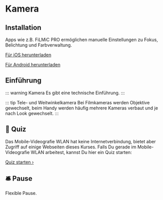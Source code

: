 # Kamera 

## Installation

Apps wie z.B. FiLMiC PRO ermöglichen manuelle Einstellungen zu Fokus, Belichtung und Farbverwaltung.

[Für iOS herunterladen](https://apps.apple.com/de/app/filmic-pro-profi-video-kamera/id436577167)

[Für Android herunterladen](https://play.google.com/store/apps/details?id=com.filmic.filmicpro&hl=de&gl=UShttps://play.google.com/store/apps/details?id=com.filmic.filmicpro&hl=de&gl=US)

## Einführung

::: warning Kamera
Es gibt eine technische Einführung.
:::


::: tip Tele- und Weitwinkelkamera
Bei Filmkameras werden Objektive gewechselt, beim Handy werden häufig mehrere Kameras verbaut und je nach Look gewechselt.
:::


## :speech_balloon: Quiz

Das Mobile-Videografie WLAN hat keine Internetverbindung, bietet aber Zugriff auf einige Webseiten dieses Kurses.
Falls Du gerade im Mobile-Videografie WLAN arbeitest, kannst Du hier ein Quiz starten:

<a href="http://10.16.1.173:3000/quiz/2/controller" target="_blank" class="action-button secondary disabled" aria-label="Online-Handout ›"> Quiz starten › </a>


## :bellhop_bell: Pause
Flexible Pause.